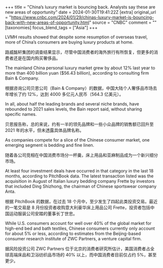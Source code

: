 +++
title = "China’s luxury market is bouncing back. Analysts say these are new areas of opportunity"
date = 2024-01-30T19:41:22Z
[extra]
original_url = "https://www.cnbc.com/2024/01/29/chinas-luxury-market-is-bouncing-back-with-new-areas-of-opportunity.html"
source = "CNBC"
comment = ""
[taxonomies]
focus_blend_tags = ["Asia"]
+++

LVMH results showed that despite some resumption of overseas travel, more of China’s consumers are buying luxury products at home.

路威酩轩集团的调查结果显示，尽管中国消费者的海外旅行有所恢复，但更多的消费者还是在国内购买奢侈品。

The mainland China personal luxury market grew by about 12% last year to more than 400 billion yuan ($56.43 billion), according to consulting firm Bain & Company.

根据咨询公司贝恩公司（Bain & Company）的数据，中国大陆个人奢侈品市场去年增长了约 12%，达到 4000 多亿元人民币（564.3 亿美元）。

In all, about half the leading brands and several niche brands, have rebounded to 2021 sales levels, the Bain report said, without sharing specific names.

贝恩报告称，总的来说，约有一半的领先品牌和一些小众品牌的销售额已回升至 2021 年的水平，但未透露具体品牌名称。

As companies compete for a slice of the Chinese consumer market, one emerging segment is bedding and fine linen.

随着各公司竞相在中国消费市场分一杯羹，床上用品和亚麻制品成为一个新兴细分市场。

At least four investment deals have occurred in that category in the last 18 months, according to PitchBook data. The latest transaction listed was the acquisition in August of Italian luxury bedding company Frette by investors that included Ding Shizhong, the chairman of Chinese sportswear company Anta.

根据 PitchBook 的数据，在过去 18 个月中，至少发生了四起此类投资交易。最近的一笔交易是 8 月份投资者收购意大利豪华床上用品公司 Frette，投资者包括中国运动服装公司安踏的董事长丁世忠。

While U.S. consumers account for well over 40% of the global market for high-end bed and bath textiles, Chinese consumers currently only account for about 5% or less, according to estimates from the Beijing-based consumer research institute of ZWC Partners, a venture capital firm.

据风险投资公司 ZWC Partners 位于北京的消费者研究所估计，美国消费者占全球高端床品和卫浴纺织品市场的 40% 以上，而中国消费者目前仅占约 5%，甚至更少。
